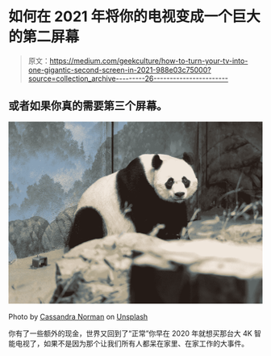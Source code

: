 # 如何在 2021 年将你的电视变成一个巨大的第二屏幕

> 原文：<https://medium.com/geekculture/how-to-turn-your-tv-into-one-gigantic-second-screen-in-2021-988e03c75000?source=collection_archive---------26----------------------->

## 或者如果你真的需要第三个屏幕。

![](img/33fa4ee0d41e030ea632c19888e5aac0.png)

Photo by [Cassandra Norman](https://unsplash.com/@cvnorman?utm_source=medium&utm_medium=referral) on [Unsplash](https://unsplash.com?utm_source=medium&utm_medium=referral)

你有了一些额外的现金，世界又回到了“正常”你早在 2020 年就想买那台大 4K 智能电视了，如果不是因为那个让我们所有人都呆在家里、在家工作的大事件。